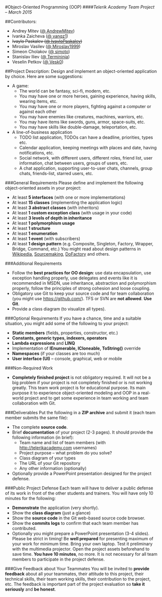 #Object-Oriented Programming (OOP)
####*Telerik Academy Team Project – March 2015*

##Contributors:
   * Andrey Mitev ([@ AndrewMitev](https://github.com/AndrewMitev))
   * Ivanka Zaicheva ([@ vanqz1](https://github.com/vanqz1))
   * <del>Ivaylo Paskalev ([@ IvayloPaskalev](https://github.com/IvayloPaskalev))</del>
   * Miroslav Vasilev ([@ Miroslav1999](https://github.com/Miroslav1999))
   * Simeon Cholakov ([@ simoto](https://github.com/simoto))
   * Stanislav Iliev ([@ Termininja](https://github.com/Termininja))
   * Veselin Petkov ([@ Vesk0](https://github.com/Vesk0))

##Project Description:
Design and implement an object-oriented application by choice. Here are some suggestions:
   * A game:
      * The world can be fantasy, sci-fi, modern, etc.
      * You may have one or more heroes, gaining experience, having skills, wearing items, etc.
      * You may have one or more players, fighting against a computer or against each other
      * You may have enemies like creatures, machines, warriors, etc. 
      * You may have items like swords, guns, armor, space-suits, etc.
      * You may have skills like double-damage, teleportation, etc. 
   * A line-of-business application
      * TODO list application, TODOs can have a deadline, priorities, types etc.
      * Calendar application, keeping meetings with places and date, having notifications, etc.
      * Social network, with different users, different roles, friend list, user information, chat between users, groups of users, etc.
      * A chat application, supporting user-to-user chats, channels, group chats, friends-list, starred users, etc.

###General Requirements
Please define and implement the following object-oriented assets in your project:
   * At least **5 interfaces** (with one or more implementations)
   * At least **15 classes** (implementing the application logic)
   * At least **3 abstract classes** (with inheritors)
   * At least **1 custom exception class** (with usage in your code)
   * At least **3 levels of depth in inheritance**
   * At least **1 polymorphism usage**
   * At least **1 structure**
   * At least **1 enumeration**
   * At least **1 event** (with subscribers)
   * At least **1 design pattern** (e.g. Composite, Singleton, Factory, Wrapper, Bridge, Command,  etc.)
You might read about design patterns in [Wikipedia](http://en.wikipedia.org/wiki/Software_design_pattern), [Sourcemaking](http://sourcemaking.com/design_patterns), [DoFactory](http://www.dofactory.com/Patterns/Patterns.aspx) and others.

###Additional Requirements
   * Follow the **best practices for OO design**: use data encapsulation, use exception handling properly, use delegates and events like it is recommended in MSDN, use inheritance, abstraction and polymorphism properly, follow the principles of strong cohesion and loose coupling.
   * Obligatory use Git to keep your source code and for team collaboration (you might use https://github.com/). TFS or SVN are **not allowed**. **Use Git**.
   * Provide a class diagram (to visualize all types).


###Optional Requirements
If you have a chance, time and a suitable situation, you might add some of the following to your project:
   * **Static members** (fields, properties, constructor, etc.)
   * **Constants, generic types, indexers, operators**
   * **Lambda expressions** and **LINQ**
   * Implementation of **IEnumerable<T>, ICloneable, ToString()** override
   * **Namespaces** (if your classes are too much) 
   * **User interface (UI)** – console, graphical, web or mobile

###Non-Required Work
   * **Completely finished project** is not obligatory required. It will not be a big problem if your project is not completely finished or is not working greatly. This team work project is for educational purpose. Its main purpose it to experience object-oriented modeling and OOP in a real-world project and to get some experience in team working and team collaboration with Git.

###Deliverables
Put the following in a **ZIP archive** and submit it (each team member submits the same file):
   * The complete **source code**.
   * Brief **documentation** of your project (2-3 pages). It should provide the following information (in brief):
      * Team name and list of team members (with http://telerikacademy.com usernames)
      * Project purpose – what problem do you solve?
      * Class diagram of your types
      * The URL of your Git repository
      * Any other information (optionally)
   * Optionally provide a PowerPoint presentation designed for the project defense.

###Public Project Defense
Each team will have to deliver a public defense of its work in front of the other students and trainers. You will have only 10 minutes for the following:
   * **Demonstrate** the application (very shortly).
   * Show the **class diagram** (just a glance)
   * Show the **source code** in the Git web-based source code browser.
   * Show the **commits logs** to confirm that each team member has contributed.
   * Optionally you might prepare a PowerPoint presentation (3-4 slides).
Please be strict in timing! Be **well prepared** for presenting maximum of your work for minimum time. Bring your own laptop. Test it preliminary with the multimedia projector. Open the project assets beforehand to save time. **You have 10 minutes**, no more. It is not necessary for all team members to participate in the project defense.


###Give Feedback about Your Teammates
You will be invited to **provide feedback** about all your teammates, their attitude to this project, their technical skills, their team working skills, their contribution to the project, etc. The feedback is important part of the project evaluation so **take it seriously** and **be honest**.
